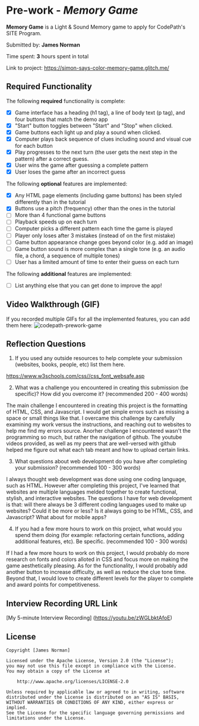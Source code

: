 # Pre-work - *Memory Game*

**Memory Game** is a Light & Sound Memory game to apply for CodePath's SITE Program. 

Submitted by: **James Norman**

Time spent: **3** hours spent in total

Link to project: https://simon-says-color-memory-game.glitch.me/

## Required Functionality

The following **required** functionality is complete:

* [x] Game interface has a heading (h1 tag), a line of body text (p tag), and four buttons that match the demo app
* [x] "Start" button toggles between "Start" and "Stop" when clicked. 
* [x] Game buttons each light up and play a sound when clicked. 
* [x] Computer plays back sequence of clues including sound and visual cue for each button
* [x] Play progresses to the next turn (the user gets the next step in the pattern) after a correct guess. 
* [x] User wins the game after guessing a complete pattern
* [x] User loses the game after an incorrect guess

The following **optional** features are implemented:

* [x] Any HTML page elements (including game buttons) has been styled differently than in the tutorial
* [x] Buttons use a pitch (frequency) other than the ones in the tutorial
* [ ] More than 4 functional game buttons
* [ ] Playback speeds up on each turn
* [ ] Computer picks a different pattern each time the game is played
* [ ] Player only loses after 3 mistakes (instead of on the first mistake)
* [ ] Game button appearance change goes beyond color (e.g. add an image)
* [ ] Game button sound is more complex than a single tone (e.g. an audio file, a chord, a sequence of multiple tones)
* [ ] User has a limited amount of time to enter their guess on each turn

The following **additional** features are implemented:

- [ ] List anything else that you can get done to improve the app!

## Video Walkthrough (GIF)

If you recorded multiple GIFs for all the implemented features, you can add them here:
![codepath-prework-game](https://user-images.githubusercontent.com/90727388/161304218-cf94f569-822a-49f3-8a4a-52df38cba543.gif)

## Reflection Questions
1. If you used any outside resources to help complete your submission (websites, books, people, etc) list them here. 

https://www.w3schools.com/css//css_font_websafe.asp

2. What was a challenge you encountered in creating this submission (be specific)? How did you overcome it? (recommended 200 - 400 words) 

The main challenge I encountered in creating this project is the formatting of HTML, CSS, and Javascript. I would get simple errors such as missing a space or small things like that. I overcame this challenge by carefully examining my work versus the instructions, and reaching out to websites to help me find my errors source. Anorher challenge I encountered wasn't the programming so much, but rather the navigation of github. The youtube videos provided, as well as my peers that are well-versed with github helped me figure out what each tab meant and how to upload certain links.

3. What questions about web development do you have after completing your submission? (recommended 100 - 300 words) 

I always thought web development was done using one coding language, such as HTML. However after completing this project, I've learned that websites are multiple languages melded together to create functional, stylish, and interactive websites. The questions I have for web development is that: will there always be 3 different coding languages used to make up websites? Could it be more or less? Is it always going to be HTML, CSS, and Javascript? What about for mobile apps?

4. If you had a few more hours to work on this project, what would you spend them doing (for example: refactoring certain functions, adding additional features, etc). Be specific. (recommended 100 - 300 words) 

If I had a few more hours to work on this project, I would probably do more research on fonts and colors alloted in CSS and focus more on making the game aesthetically pleasing. As for the functionality, I would probably add another button to increase difficulty, as well as reduce the clue tone time. Beyond that, I would love to create different levels for the player to complete and award points for competitiveness.



## Interview Recording URL Link

[My 5-minute Interview Recording] (https://youtu.be/zWGLbktAfoE)


## License

    Copyright [James Norman]

    Licensed under the Apache License, Version 2.0 (the "License");
    you may not use this file except in compliance with the License.
    You may obtain a copy of the License at

        http://www.apache.org/licenses/LICENSE-2.0

    Unless required by applicable law or agreed to in writing, software
    distributed under the License is distributed on an "AS IS" BASIS,
    WITHOUT WARRANTIES OR CONDITIONS OF ANY KIND, either express or implied.
    See the License for the specific language governing permissions and
    limitations under the License.
